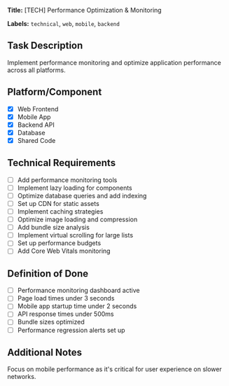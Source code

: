 **Title:** [TECH] Performance Optimization & Monitoring

**Labels:** `technical`, `web`, `mobile`, `backend`

## Task Description

Implement performance monitoring and optimize application performance across all platforms.

## Platform/Component

- [x] Web Frontend
- [x] Mobile App
- [x] Backend API
- [x] Database
- [x] Shared Code

## Technical Requirements

- [ ] Add performance monitoring tools
- [ ] Implement lazy loading for components
- [ ] Optimize database queries and add indexing
- [ ] Set up CDN for static assets
- [ ] Implement caching strategies
- [ ] Optimize image loading and compression
- [ ] Add bundle size analysis
- [ ] Implement virtual scrolling for large lists
- [ ] Set up performance budgets
- [ ] Add Core Web Vitals monitoring

## Definition of Done

- [ ] Performance monitoring dashboard active
- [ ] Page load times under 3 seconds
- [ ] Mobile app startup time under 2 seconds
- [ ] API response times under 500ms
- [ ] Bundle sizes optimized
- [ ] Performance regression alerts set up

## Additional Notes

Focus on mobile performance as it's critical for user experience on slower networks.
